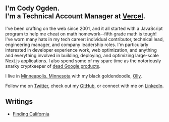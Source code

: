 ## I'm Cody Ogden. <br/>I'm a Technical Account Manager at [Vercel](https://vercel.com).

I've been crafting on the web since 2001, and it all started with a JavaScript program to help me cheat on math homework--fifth grade math is tough! I've worn many hats in my tech career: individual contributor, technical lead, engineering manager, and company leadership roles. I'm particularly interested in developer experience work, web optimization, and anything and everything involved in building, deploying, and optimizing large-scale Next.js applications. I also spend some of my spare time as the notoriously snarky cryptkeeper of [dead Google products](https://killedbygoogle.com).

I live in [Minneapolis, Minnesota](https://en.wikipedia.org/wiki/Minneapolis) with my black goldendoodle, [Olly](https://www.instagram.com/ollyoxendoodle/).

Follow me on [Twitter](https://twitter.com/codyogden), check out my [GitHub](https://github.com/codyogden), or connect with me on [LinkedIn](https://linkedin.com/in/codyogden).

<!--START_WRITINGS-->
## Writings
- [Finding California](https://codyogden.com/blog/finding-california)
<!--END_WRITINGS-->

<!--START_TALKS-->
<!--END_TALKS-->
